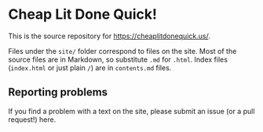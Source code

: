 Cheap Lit Done Quick!
=====================

This is the source repository for https://cheaplitdonequick.us/.

Files under the `site/` folder correspond to files on the site. Most of the
source files are in Markdown, so substitute `.md` for `.html`. Index files
(`index.html` or just plain `/`) are in `contents.md` files.

## Reporting problems

If you find a problem with a text on the site, please submit an issue (or a
pull request!) here.
